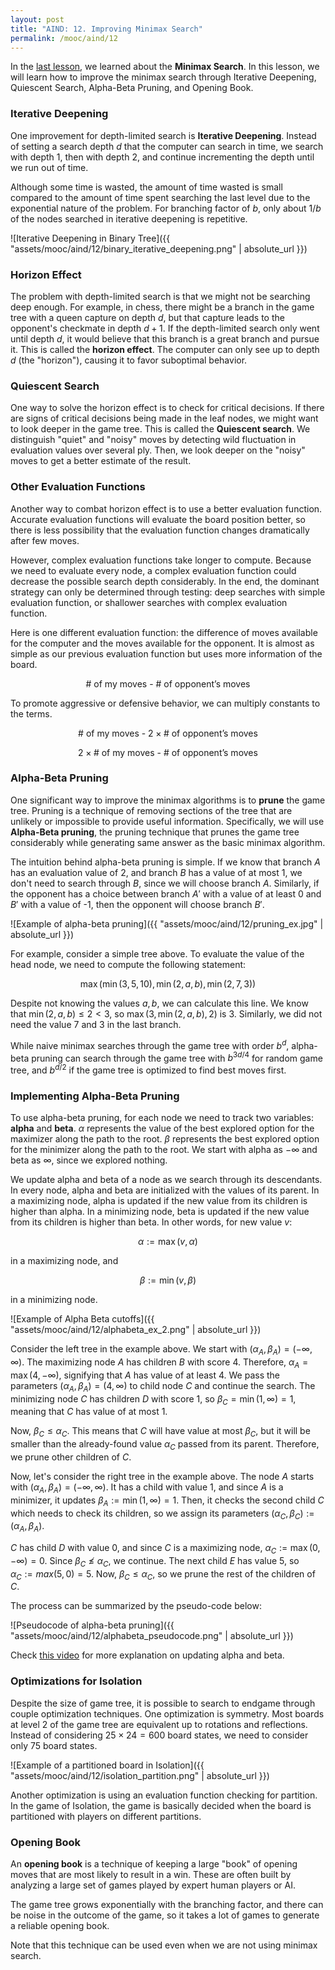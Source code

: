 ```yaml
---
layout: post
title: "AIND: 12. Improving Minimax Search"
permalink: /mooc/aind/12
---
```


In the [last lesson](/mooc/aind/11), we learned about the **Minimax Search**. In this lesson, we will learn how to improve the minimax search through Iterative Deepening, Quiescent Search, Alpha-Beta Pruning, and Opening Book.

### Iterative Deepening

One improvement for depth-limited search is **Iterative Deepening**. Instead of setting a search depth $d$ that the computer can search in time, we search with depth $1$, then with depth $2$, and continue incrementing the depth until we run out of time.

Although some time is wasted, the amount of time wasted is small compared to the amount of time spent searching the last level due to the exponential nature of the problem. For branching factor of $b$, only about $1 / b$ of the nodes searched in iterative deepening is repetitive.

![Iterative Deepening in Binary Tree]({{ "assets/mooc/aind/12/binary_iterative_deepening.png" | absolute_url }})

### Horizon Effect

The problem with depth-limited search is that we might not be searching deep enough. For example, in chess, there might be a branch in the game tree with a queen capture on depth $d$, but that capture leads to the opponent's checkmate in depth $d+1$. If the depth-limited search only went until depth $d$, it would believe that this branch is a great branch and pursue it. This is called the **horizon effect**. The computer can only see up to depth $d$ (the "horizon"), causing it to favor suboptimal behavior.

### Quiescent Search

One way to solve the horizon effect is to check for critical decisions. If there are signs of critical decisions being made in the leaf nodes, we might want to look deeper in the game tree. This is called the **Quiescent search**. We distinguish "quiet" and "noisy" moves by detecting wild fluctuation in evaluation values over several ply. Then, we look deeper on the "noisy" moves to get a better estimate of the result.

### Other Evaluation Functions

Another way to combat horizon effect is to use a better evaluation function. Accurate evaluation functions will evaluate the board position better, so there is less possibility that the evaluation function changes dramatically after few moves.

However, complex evaluation functions take longer to compute. Because we need to evaluate every node, a complex evaluation function could decrease the possible search depth considerably. In the end, the dominant strategy can only be determined through testing: deep searches with simple evaluation function, or shallower searches with complex evaluation function.

Here is one different evaluation function: the difference of moves available for the computer and the moves available for the opponent. It is almost as simple as our previous evaluation function but uses more information of the board.

$$ \text{# of my moves - # of opponent's moves}$$

To promote aggressive or defensive behavior, we can multiply constants to the terms.

$$ \text{# of my moves - 2} \times \text{# of opponent's moves}$$

$$ 2 \times \text{# of my moves - # of opponent's moves}$$

### Alpha-Beta Pruning

One significant way to improve the minimax algorithms is to **prune** the game tree. Pruning is a technique of removing sections of the tree that are unlikely or impossible to provide useful information. Specifically, we will use **Alpha-Beta pruning**, the pruning technique that prunes the game tree considerably while generating same answer as the basic minimax algorithm.

The intuition behind alpha-beta pruning is simple. If we know that branch $A$ has an evaluation value of 2, and branch $B$ has a value of at most 1, we don't need to search through $B$, since we will choose branch $A$. Similarly, if the opponent has a choice between branch $A'$ with a value of at least 0 and $B'$ with a value of -1, then the opponent will choose branch $B'$.

![Example of alpha-beta pruning]({{ "assets/mooc/aind/12/pruning_ex.jpg" | absolute_url }})

For example, consider a simple tree above. To evaluate the value of the head node, we need to compute the following statement:

$$\max(\min(3, 5, 10), \min(2, a, b), \min(2, 7, 3)) $$

Despite not knowing the values $a,b$, we can calculate this line. We know that $\min(2, a, b) \leq 2 < 3$, so $\max(3, \min(2, a, b), 2)$ is $3$. Similarly, we did not need the value  $7$ and $3$ in the last branch.

While naive minimax searches through the game tree with order $b^d$, alpha-beta pruning can search through the game tree with $b^{3d / 4}$ for random game tree, and $b^{d / 2}$ if the game tree is optimized to find best moves first.

### Implementing Alpha-Beta Pruning

To use alpha-beta pruning, for each node we need to track two variables: **alpha** and **beta**. $\alpha$ represents the value of the best explored option for the maximizer along the path to the root. $\beta$ represents the best explored option for the minimizer along the path to the root. We start with alpha as $-\infty$ and beta as $\infty$, since we explored nothing.

We update alpha and beta of a node as we search through its descendants. In every node, alpha and beta are initialized with the values of its parent. In a maximizing node, alpha is updated if the new value from its children is higher than alpha. In a minimizing node, beta is updated if the new value from its children is higher than beta. In other words, for new value $v$:

$$ \alpha := \max(v, \alpha) $$

in a maximizing node, and 

$$ \beta := \min(v, \beta) $$

in a minimizing node.

![Example of Alpha Beta cutoffs]({{ "assets/mooc/aind/12/alphabeta_ex_2.png" | absolute_url }})

Consider the left tree in the example above. We start with $(\alpha_A, \beta_A) = (-\infty, \infty)$. The maximizing node $A$ has children $B$ with score 4. Therefore, $\alpha_A = \max(4, -\infty)$, signifying that $A$ has value of at least $4$. We pass the parameters $(\alpha_A, \beta_A) = (4, \infty)$ to child node $C$ and continue the search. The minimizing node $C$ has children $D$ with score 1, so $\beta_C = \min(1, \infty) = 1$, meaning that $C$ has value of at most 1.

Now, $\beta_C \leq \alpha_C$. This means that $C$ will have value at most $\beta_C$, but it will be smaller than the already-found value $\alpha_C$ passed from its parent. Therefore, we prune other children of $C$.

Now, let's consider the right tree in the example above. The node $A$ starts with $(\alpha_A, \beta_A) = (-\infty, \infty)$. It has a child with value $1$, and since $A$ is a minimizer, it updates $\beta_A := \min(1, \infty) = 1$. Then, it checks the second child $C$ which needs to check its children, so we assign its parameters $(\alpha_C, \beta_C) := (\alpha_A, \beta_A)$.

$C$ has child $D$ with value $0$, and since $C$ is a maximizing node, $\alpha_C := \max(0, -\infty) = 0$. Since $\beta_C \not\leq \alpha_C$, we continue. The next child $E$ has value $5$, so $\alpha_C := max(5, 0) = 5$. Now, $\beta_C \leq \alpha_C$, so we prune the rest of the children of $C$.

The process can be summarized by the pseudo-code below:

![Pseudocode of alpha-beta pruning]({{ "assets/mooc/aind/12/alphabeta_pseudocode.png" | absolute_url }})

Check [this video](https://youtu.be/l-hh51ncgDI?t=9m10s) for more explanation on updating alpha and beta.

### Optimizations for Isolation

Despite the size of game tree, it is possible to search to endgame through couple optimization techniques. One optimization is symmetry. Most boards at level 2 of the game tree are equivalent up to rotations and reflections. Instead of considering $25 \times 24 = 600$ board states, we need to  consider only $75$ board states.

![Example of a partitioned board in Isolation]({{ "assets/mooc/aind/12/isolation_partition.png" | absolute_url }})

Another optimization is using an evaluation function checking for partition. In the game of Isolation, the game is basically decided when the board is partitioned with players on different partitions.

### Opening Book

An **opening book** is a technique of keeping a large "book" of opening moves that are most likely to result in a win. These are often built by analyzing a large set of games played by expert human players or AI.

The game tree grows exponentially with the branching factor, and there can be noise in the outcome of the game, so it takes a lot of games to generate a reliable opening book.

Note that this technique can be used even when we are not using minimax search.

